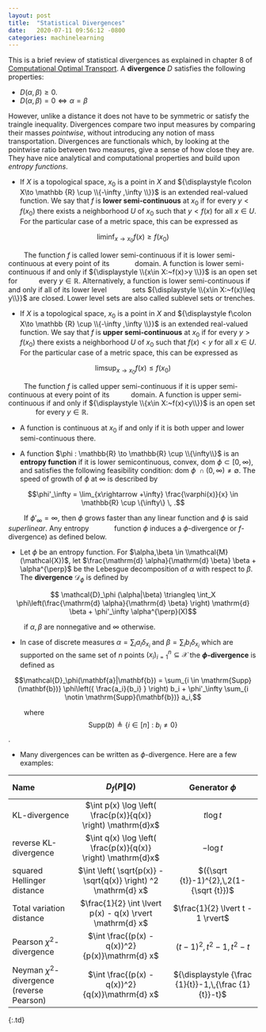 ```yaml
---
layout: post
title:  "Statistical Divergences"
date:   2020-07-11 09:56:12 -0800
categories: machinelearning
---
```


This is a brief review of statistical divergences as explained in chapter 8 of [Computational Optimal Transport](https://arxiv.org/abs/1803.00567). A <strong>divergence</strong> $D$ satisfies the following properties:
* $D(\alpha, \beta) \ge 0$. 
* $D(\alpha, \beta) = 0 \Longleftrightarrow \alpha = \beta$

However, unlike a distance it does not have to be symmetric or satisfy the traingle inequality. Divergences compare two input measures by comparing their masses <em>pointwise</em>, without introducing any notion of mass transportation. Divergences are functionals which, by looking at the pointwise ratio between two measures, give a sense of how close they are. They have nice analytical and computational properties and build  upon <em>entropy functions</em>.

* If ${\displaystyle X}$ is a topological space, ${\displaystyle x_{0}}$ is a point in ${\displaystyle X}$ and ${\displaystyle f\colon X\to \mathbb {R} \cup \\{-\infty ,\infty \\}}$ is an extended real-valued function. We say that ${\displaystyle f}$ is <strong>lower semi-continuous</strong> at ${\displaystyle x_{0}}$ if for every ${\displaystyle y<f(x_{0})}$ there exists a neighborhood ${\displaystyle U}$ of ${\displaystyle x_{0}}$ such that ${\displaystyle y<f(x)}$ for all ${\displaystyle x\in U}$. For the particular case of a metric space, this can be expressed as

$${\displaystyle \liminf _{x\to x_{0}}f(x)\geq f(x_{0})}$$

&nbsp; &nbsp; &nbsp; &nbsp; The function ${\displaystyle f}$ is called lower semi-continuous if it is lower semi-continuous at every point of its 
&nbsp; &nbsp; &nbsp; &nbsp; &nbsp;  &nbsp;  domain. A function is lower semi-continuous if and only if ${\displaystyle \\{x\in X:~f(x)>y \\}}$ is an open set for 
&nbsp; &nbsp; &nbsp; &nbsp; &nbsp; every ${\displaystyle y\in \mathbb {R} }$. Alternatively, a function is lower semi-continuous if and only if all of its lower level 
&nbsp; &nbsp; &nbsp; &nbsp; &nbsp; &nbsp;  sets ${\displaystyle \\{x\in X:~f(x)\leq y\\}}$ are closed. Lower level sets are also called sublevel sets or trenches.

* If ${\displaystyle X}$ is a topological space, ${\displaystyle x_{0}}$ is a point in ${\displaystyle X}$ and ${\displaystyle f\colon X\to \mathbb {R} \cup \\{-\infty ,\infty \\}}$ is an extended real-valued function. We say that ${\displaystyle f}$ is <strong>upper semi-continuous</strong> at ${\displaystyle x_{0}}$ if for every ${\displaystyle y>f(x_{0})}$ there exists a neighborhood ${\displaystyle U}$ of ${\displaystyle x_{0}}$ such that ${\displaystyle f(x)<y}$ for all ${\displaystyle x\in U}$. For the particular case of a metric space, this can be expressed as

$${\displaystyle \limsup _{x\to x_{0}}f(x)\leq f(x_{0})}$$

&nbsp; &nbsp; &nbsp; &nbsp;  The function ${\displaystyle f}$ is called upper semi-continuous if it is upper semi-continuous at every point of its &nbsp; &nbsp; &nbsp; &nbsp; &nbsp;    domain. A function is upper semi-continuous if and only if ${\displaystyle \\{x\in X:~f(x)<y\\}}$ is an open set &nbsp; &nbsp; &nbsp; &nbsp; &nbsp;  &nbsp;  &nbsp;  for every ${\displaystyle y\in \mathbb {R} }$.

* A function is continuous at $x_0$ if and only if it is both upper and lower semi-continuous there. 

* A function $\phi : \mathbb{R} \to \mathbb{R} \cup \\{\infty\\}$ is an <strong>entropy function</strong> if it is lower semicontinuous, convex, $\mathrm{dom} ~\phi\subset [0,\infty)$, and satisfies the following feasibility condition:  $\mathrm{dom} ~ \phi \; \cap   (0, \infty) \neq \emptyset$. The speed of growth of $\phi$ at $\infty$ is described by 

$$\phi'_\infty = \lim_{x\rightarrow +\infty} \frac{\varphi(x)}{x} \in \mathbb{R} \cup \{\infty\} \, .$$

&nbsp; &nbsp; &nbsp; &nbsp; If $\phi'_\infty = \infty$, then $\phi$ grows faster than any linear function and $\phi$ is said <em>superlinear</em>. Any  entropy 
&nbsp; &nbsp; &nbsp; &nbsp;  &nbsp; &nbsp;  function $\phi$ induces a $\phi$-divergence or $f$-divergence) as defined below.

* Let $\phi$ be an entropy function. For $\alpha,\beta \in \\mathcal{M}(\mathcal{X})$, let $\frac{\mathrm{d} \alpha}{\mathrm{d} \beta} \beta + \alpha^{\perp}$ be the Lebesgue decomposition of $\alpha$ with respect to $\beta$. The <strong>divergence</strong> $\mathcal{D}_\phi$ is defined by

$$	\mathcal{D}_\phi (\alpha|\beta) \triangleq \int_X \phi\left(\frac{\mathrm{d} \alpha}{\mathrm{d} \beta} \right) \mathrm{d} \beta + \phi'_\infty \alpha^{\perp}(X)$$

&nbsp; &nbsp; &nbsp; &nbsp; if $\alpha,\beta$ are nonnegative and $\infty$ otherwise. 

* In case of discrete measures $\alpha = \sum_i a_i \delta_{x_i}$ and $\beta = \sum_i b_i \delta_{x_i}$ which are supported on the same set of $n$ points $(x_i)_{i=1}^n \subseteq \mathcal{X}$ the <strong>$\phi$-divergence</strong> is defined as 

$$\mathcal{D}_\phi(\mathbf{a}|\mathbf{b}) = \sum_{i \in \mathrm{Supp}(\mathbf{b})} \phi\left({ \frac{a_i}{b_i} } \right) b_i + \phi'_\infty \sum_{i \notin \mathrm{Supp}(\mathbf{b})} a_i,$$

&nbsp; &nbsp; &nbsp; &nbsp; where $$\mathrm{Supp}(b) \triangleq \{i \in \mathbb{[} n \mathbb{]} ~:~ b_i \neq 0 \}$$.

* Many divergences can be written as $\phi$-divergence. Here are a few examples:





| Name        | $$D_f(P \lVert Q)$$ | Generator $\phi$     | 
| :---        |    :----:   |          :---: | 
| KL-divergence      | $\int p(x) \log \left( \frac{p(x)}{q(x)} \right) \mathrm{d}x$      | ${\displaystyle t\log t}$  | 
| reverse KL-divergence   | $\int q(x) \log \left( \frac{p(x)}{q(x)} \right) \mathrm{d}x$         | ${\displaystyle -\log t}$     |
|squared Hellinger distance | $\int \left( \sqrt{p(x)} - \sqrt{q(x)} \right) ^2 \mathrm{d} x$ | $({\sqrt  {t}}-1)^{2},\,2(1-{\sqrt  {t}})$ |
|Total variation distance | $\frac{1}{2} \int \lvert p(x) - q(x) \rvert \mathrm{d} x$ | $\frac{1}{2} \lvert t - 1 \rvert$ |
|Pearson $\chi ^{2}$-divergence | $\int \frac{(p(x) - q(x))^2}{p(x)}\mathrm{d} x$ | ${\displaystyle (t-1)^{2},\,t^{2}-1,\,t^{2}-t}$ |
| Neyman $\chi ^{2}$-divergence (reverse Pearson) | $\int \frac{(p(x) - q(x))^2}{q(x)}\mathrm{d} x$  |	${\displaystyle {\frac {1}{t}}-1,\,{\frac {1}{t}}-t}$ |
{:.td}
